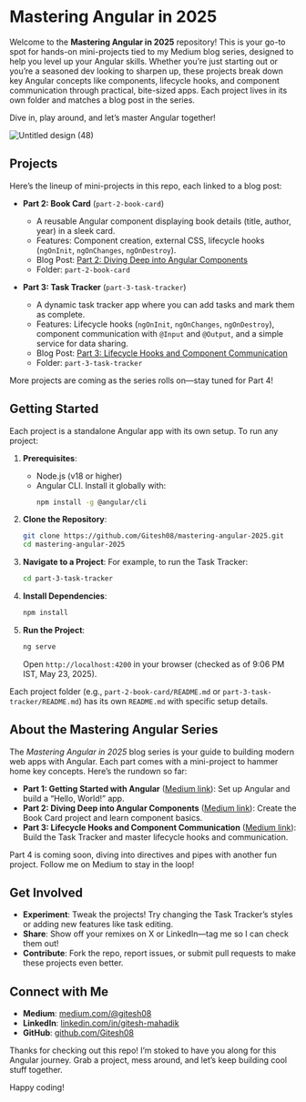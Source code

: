 # Mastering Angular in 2025

Welcome to the **Mastering Angular in 2025** repository! This is your go-to spot for hands-on mini-projects tied to my Medium blog series, designed to help you level up your Angular skills. Whether you’re just starting out or you’re a seasoned dev looking to sharpen up, these projects break down key Angular concepts like components, lifecycle hooks, and component communication through practical, bite-sized apps. Each project lives in its own folder and matches a blog post in the series.

Dive in, play around, and let’s master Angular together!

![Untitled design (48)](https://github.com/user-attachments/assets/c94d70e9-30f3-4601-b6b5-82f18a734ec9)


## Projects

Here’s the lineup of mini-projects in this repo, each linked to a blog post:

- **Part 2: Book Card** (`part-2-book-card`)
  - A reusable Angular component displaying book details (title, author, year) in a sleek card.
  - Features: Component creation, external CSS, lifecycle hooks (`ngOnInit`, `ngOnChanges`, `ngOnDestroy`).
  - Blog Post: [Part 2: Diving Deep into Angular Components](https://medium.com/@gitesh08/mastering-angular-components-in-2025-01a8bdf4e0ce)
  - Folder: `part-2-book-card`

- **Part 3: Task Tracker** (`part-3-task-tracker`)
  - A dynamic task tracker app where you can add tasks and mark them as complete.
  - Features: Lifecycle hooks (`ngOnInit`, `ngOnChanges`, `ngOnDestroy`), component communication with `@Input` and `@Output`, and a simple service for data sharing.
  - Blog Post: [Part 3: Lifecycle Hooks and Component Communication](https://medium.com/@gitesh08/<part-3-slug>)
  - Folder: `part-3-task-tracker`

More projects are coming as the series rolls on—stay tuned for Part 4!

## Getting Started

Each project is a standalone Angular app with its own setup. To run any project:

1. **Prerequisites**:
   - Node.js (v18 or higher)
   - Angular CLI. Install it globally with:
     ```bash
     npm install -g @angular/cli
     ```

2. **Clone the Repository**:
   ```bash
   git clone https://github.com/Gitesh08/mastering-angular-2025.git
   cd mastering-angular-2025
   ```

3. **Navigate to a Project**:
   For example, to run the Task Tracker:
   ```bash
   cd part-3-task-tracker
   ```

4. **Install Dependencies**:
   ```bash
   npm install
   ```

5. **Run the Project**:
   ```bash
   ng serve
   ```
   Open `http://localhost:4200` in your browser (checked as of 9:06 PM IST, May 23, 2025).

Each project folder (e.g., `part-2-book-card/README.md` or `part-3-task-tracker/README.md`) has its own `README.md` with specific setup details.

## About the Mastering Angular Series

The *Mastering Angular in 2025* blog series is your guide to building modern web apps with Angular. Each part comes with a mini-project to hammer home key concepts. Here’s the rundown so far:

- **Part 1: Getting Started with Angular** ([Medium link](https://medium.com/@gitesh08/mastering-angular-a-developers-guide-to-building-modern-web-apps-386801f67466)): Set up Angular and build a “Hello, World!” app.
- **Part 2: Diving Deep into Angular Components** ([Medium link](https://medium.com/@gitesh08/mastering-angular-components-in-2025-01a8bdf4e0ce)): Create the Book Card project and learn component basics.
- **Part 3: Lifecycle Hooks and Component Communication** ([Medium link](https://medium.com/@gitesh08/mastering-angular-components-in-2025-52f2f492d3cc)): Build the Task Tracker and master lifecycle hooks and communication.

Part 4 is coming soon, diving into directives and pipes with another fun project. Follow me on Medium to stay in the loop!

## Get Involved

- **Experiment**: Tweak the projects! Try changing the Task Tracker’s styles or adding new features like task editing.
- **Share**: Show off your remixes on X or LinkedIn—tag me so I can check them out!
- **Contribute**: Fork the repo, report issues, or submit pull requests to make these projects even better.

## Connect with Me

- **Medium**: [medium.com/@gitesh08](https://medium.com/@gitesh08)
- **LinkedIn**: [linkedin.com/in/gitesh-mahadik](https://www.linkedin.com/in/gitesh-mahadik-7487961a0/)
- **GitHub**: [github.com/Gitesh08](https://github.com/Gitesh08)

Thanks for checking out this repo! I’m stoked to have you along for this Angular journey. Grab a project, mess around, and let’s keep building cool stuff together.

Happy coding!
